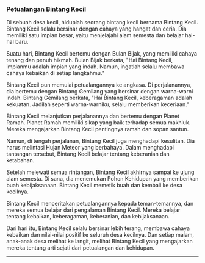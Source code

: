 ### Petualangan Bintang Kecil

Di sebuah desa kecil, hiduplah seorang bintang kecil bernama Bintang Kecil. Bintang Kecil selalu bersinar dengan cahaya yang hangat dan ceria. Dia memiliki satu impian besar, yaitu menjelajahi alam semesta dan belajar hal-hal baru.

Suatu hari, Bintang Kecil bertemu dengan Bulan Bijak, yang memiliki cahaya tenang dan penuh hikmah. Bulan Bijak berkata, "Hai Bintang Kecil, impianmu adalah impian yang indah. Namun, ingatlah selalu membawa cahaya kebaikan di setiap langkahmu."

Bintang Kecil pun memulai petualangannya ke angkasa. Di perjalanannya, dia bertemu dengan Bintang Gemilang yang bersinar dengan warna-warni indah. Bintang Gemilang berkata, "Hai Bintang Kecil, keberagaman adalah kekuatan. Jadilah seperti warna-warniku, selalu memberikan keceriaan."

Bintang Kecil melanjutkan perjalanannya dan bertemu dengan Planet Ramah. Planet Ramah memiliki sikap yang baik terhadap semua makhluk. Mereka mengajarkan Bintang Kecil pentingnya ramah dan sopan santun.

Namun, di tengah perjalanan, Bintang Kecil juga menghadapi kesulitan. Dia harus melintasi Hujan Meteor yang berbahaya. Dalam menghadapi tantangan tersebut, Bintang Kecil belajar tentang keberanian dan ketabahan.

Setelah melewati semua rintangan, Bintang Kecil akhirnya sampai ke ujung alam semesta. Di sana, dia menemukan Pohon Kehidupan yang memberikan buah kebijaksanaan. Bintang Kecil memetik buah dan kembali ke desa kecilnya.

Bintang Kecil menceritakan petualangannya kepada teman-temannya, dan mereka semua belajar dari pengalaman Bintang Kecil. Mereka belajar tentang kebaikan, keberagaman, keberanian, dan kebijaksanaan.

Dari hari itu, Bintang Kecil selalu bersinar lebih terang, membawa cahaya kebaikan dan nilai-nilai positif ke seluruh desa kecilnya. Dan setiap malam, anak-anak desa melihat ke langit, melihat Bintang Kecil yang mengajarkan mereka tentang arti sejati dari petualangan dan kehidupan.

---
